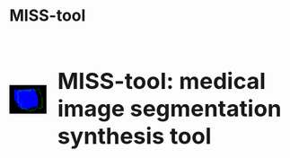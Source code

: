 # MISS-tool

  <style>
  .container {
  display: flex;
  align-items: center;
  justify-content: center
}

img {
  max-width: 100%;
  max-height:100%;
}

.text {
  font-size: 20px;
  padding-left: 20px;
}

 </style>
  <body>
    <div class="container">
      <div class="image">
        <img src="img/fp_img.png">
      </div>
      <div class="text">
        <h1>MISS-tool: medical image segmentation synthesis tool</h1>
      </div>
    </div>
  </body>
